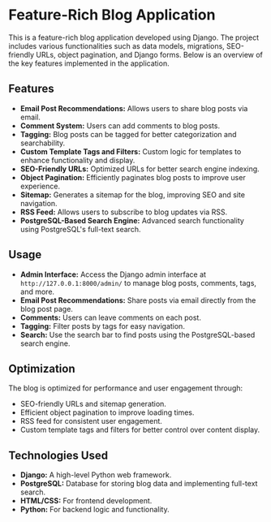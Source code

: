 # Feature-Rich Blog Application

This is a feature-rich blog application developed using Django. The project includes various functionalities such as data models, migrations, SEO-friendly URLs, object pagination, and Django forms. Below is an overview of the key features implemented in the application.

## Features

- **Email Post Recommendations:** Allows users to share blog posts via email.
- **Comment System:** Users can add comments to blog posts.
- **Tagging:** Blog posts can be tagged for better categorization and searchability.
- **Custom Template Tags and Filters:** Custom logic for templates to enhance functionality and display.
- **SEO-Friendly URLs:** Optimized URLs for better search engine indexing.
- **Object Pagination:** Efficiently paginates blog posts to improve user experience.
- **Sitemap:** Generates a sitemap for the blog, improving SEO and site navigation.
- **RSS Feed:** Allows users to subscribe to blog updates via RSS.
- **PostgreSQL-Based Search Engine:** Advanced search functionality using PostgreSQL's full-text search.

## Usage

- **Admin Interface:** Access the Django admin interface at `http://127.0.0.1:8000/admin/` to manage blog posts, comments, tags, and more.
- **Email Post Recommendations:** Share posts via email directly from the blog post page.
- **Comments:** Users can leave comments on each post.
- **Tagging:** Filter posts by tags for easy navigation.
- **Search:** Use the search bar to find posts using the PostgreSQL-based search engine.

## Optimization

The blog is optimized for performance and user engagement through:

- SEO-friendly URLs and sitemap generation.
- Efficient object pagination to improve loading times.
- RSS feed for consistent user engagement.
- Custom template tags and filters for better control over content display.

## Technologies Used

- **Django:** A high-level Python web framework.
- **PostgreSQL:** Database for storing blog data and implementing full-text search.
- **HTML/CSS:** For frontend development.
- **Python:** For backend logic and functionality.
